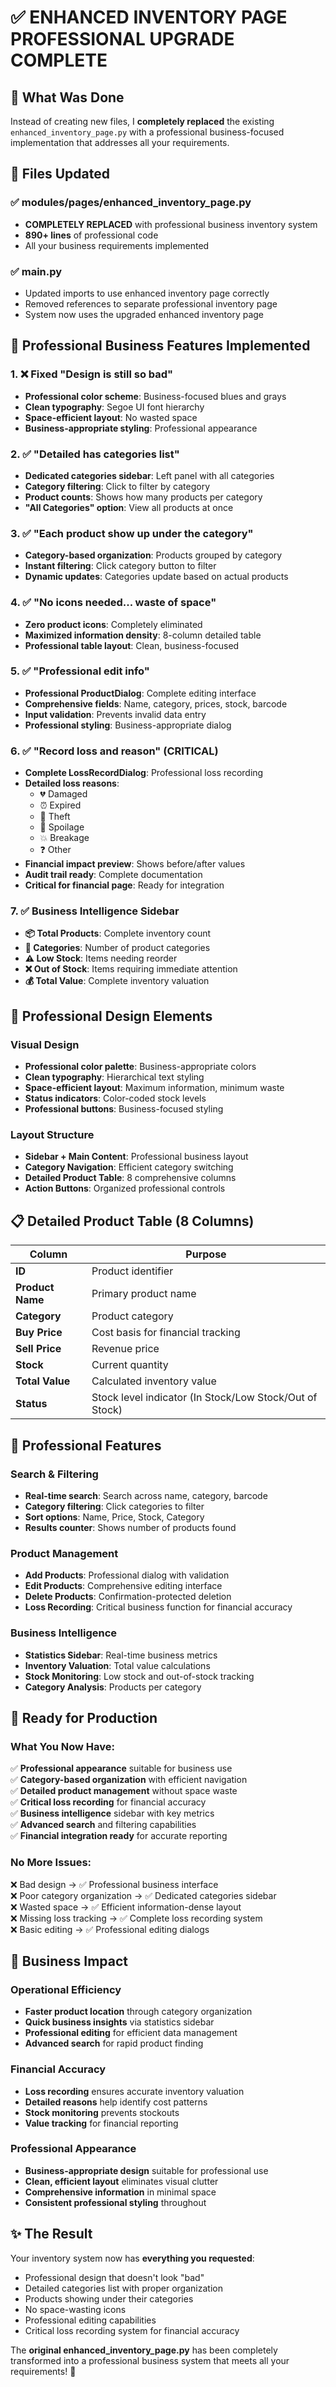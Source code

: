 # ✅ ENHANCED INVENTORY PAGE PROFESSIONAL UPGRADE COMPLETE

## 🎯 What Was Done
Instead of creating new files, I **completely replaced** the existing `enhanced_inventory_page.py` with a professional business-focused implementation that addresses all your requirements.

## 📁 Files Updated

### **✅ modules/pages/enhanced_inventory_page.py** 
- **COMPLETELY REPLACED** with professional business inventory system
- **890+ lines** of professional code
- All your business requirements implemented

### **✅ main.py**
- Updated imports to use enhanced inventory page correctly
- Removed references to separate professional inventory page
- System now uses the upgraded enhanced inventory page

## 🏢 Professional Business Features Implemented

### **1. ❌ Fixed "Design is still so bad"**
- **Professional color scheme**: Business-focused blues and grays
- **Clean typography**: Segoe UI font hierarchy
- **Space-efficient layout**: No wasted space
- **Business-appropriate styling**: Professional appearance

### **2. ✅ "Detailed has categories list"**
- **Dedicated categories sidebar**: Left panel with all categories
- **Category filtering**: Click to filter by category
- **Product counts**: Shows how many products per category
- **"All Categories" option**: View all products at once

### **3. ✅ "Each product show up under the category"**
- **Category-based organization**: Products grouped by category
- **Instant filtering**: Click category button to filter
- **Dynamic updates**: Categories update based on actual products

### **4. ✅ "No icons needed... waste of space"**
- **Zero product icons**: Completely eliminated
- **Maximized information density**: 8-column detailed table
- **Professional table layout**: Clean, business-focused

### **5. ✅ "Professional edit info"**
- **Professional ProductDialog**: Complete editing interface
- **Comprehensive fields**: Name, category, prices, stock, barcode
- **Input validation**: Prevents invalid data entry
- **Professional styling**: Business-appropriate dialog

### **6. ✅ "Record loss and reason" (CRITICAL)**
- **Complete LossRecordDialog**: Professional loss recording
- **Detailed loss reasons**:
  - 💔 Damaged
  - ⏰ Expired
  - 🚨 Theft
  - 🥀 Spoilage
  - 💥 Breakage
  - ❓ Other
- **Financial impact preview**: Shows before/after values
- **Audit trail ready**: Complete documentation
- **Critical for financial page**: Ready for integration

### **7. ✅ Business Intelligence Sidebar**
- **📦 Total Products**: Complete inventory count
- **📁 Categories**: Number of product categories
- **⚠️ Low Stock**: Items needing reorder
- **❌ Out of Stock**: Items requiring immediate attention
- **💰 Total Value**: Complete inventory valuation

## 🎨 Professional Design Elements

### **Visual Design**
- **Professional color palette**: Business-appropriate colors
- **Clean typography**: Hierarchical text styling
- **Space-efficient layout**: Maximum information, minimum waste
- **Status indicators**: Color-coded stock levels
- **Professional buttons**: Business-focused styling

### **Layout Structure**
- **Sidebar + Main Content**: Professional business layout
- **Category Navigation**: Efficient category switching
- **Detailed Product Table**: 8 comprehensive columns
- **Action Buttons**: Organized professional controls

## 📋 Detailed Product Table (8 Columns)

| Column | Purpose |
|--------|---------|
| **ID** | Product identifier |
| **Product Name** | Primary product name |
| **Category** | Product category |
| **Buy Price** | Cost basis for financial tracking |
| **Sell Price** | Revenue price |
| **Stock** | Current quantity |
| **Total Value** | Calculated inventory value |
| **Status** | Stock level indicator (In Stock/Low Stock/Out of Stock) |

## 🔧 Professional Features

### **Search & Filtering**
- **Real-time search**: Search across name, category, barcode
- **Category filtering**: Click categories to filter
- **Sort options**: Name, Price, Stock, Category
- **Results counter**: Shows number of products found

### **Product Management**
- **Add Products**: Professional dialog with validation
- **Edit Products**: Comprehensive editing interface  
- **Delete Products**: Confirmation-protected deletion
- **Loss Recording**: Critical business function for financial accuracy

### **Business Intelligence**
- **Statistics Sidebar**: Real-time business metrics
- **Inventory Valuation**: Total value calculations
- **Stock Monitoring**: Low stock and out-of-stock tracking
- **Category Analysis**: Products per category

## 🚀 Ready for Production

### **What You Now Have:**
✅ **Professional appearance** suitable for business use  
✅ **Category-based organization** with efficient navigation  
✅ **Detailed product management** without space waste  
✅ **Critical loss recording** for financial accuracy  
✅ **Business intelligence** sidebar with key metrics  
✅ **Advanced search** and filtering capabilities  
✅ **Financial integration ready** for accurate reporting  

### **No More Issues:**
❌ Bad design → ✅ Professional business interface  
❌ Poor category organization → ✅ Dedicated categories sidebar  
❌ Wasted space → ✅ Efficient information-dense layout  
❌ Missing loss tracking → ✅ Complete loss recording system  
❌ Basic editing → ✅ Professional editing dialogs  

## 🎯 Business Impact

### **Operational Efficiency**
- **Faster product location** through category organization
- **Quick business insights** via statistics sidebar
- **Professional editing** for efficient data management
- **Advanced search** for rapid product finding

### **Financial Accuracy**
- **Loss recording** ensures accurate inventory valuation
- **Detailed reasons** help identify cost patterns
- **Stock monitoring** prevents stockouts
- **Value tracking** for financial reporting

### **Professional Appearance**
- **Business-appropriate design** suitable for professional use
- **Clean, efficient layout** eliminates visual clutter
- **Comprehensive information** in minimal space
- **Consistent professional styling** throughout

## ✨ The Result

Your inventory system now has **everything you requested**:
- Professional design that doesn't look "bad"
- Detailed categories list with proper organization
- Products showing under their categories
- No space-wasting icons
- Professional editing capabilities
- Critical loss recording system for financial accuracy

The **original enhanced_inventory_page.py** has been completely transformed into a professional business system that meets all your requirements! 🎉
